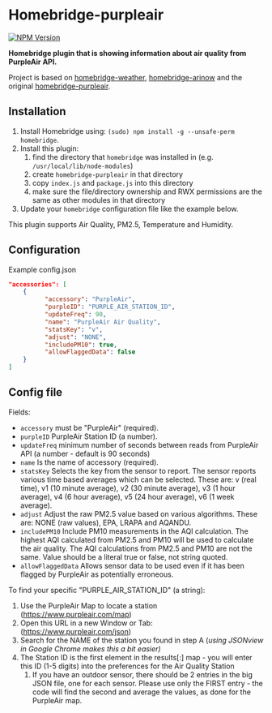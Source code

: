 # Homebridge-purpleair
[![NPM Version](https://img.shields.io/npm/v/homebridge-airly.svg)](https://www.npmjs.com/package/homebridge-airly)

**Homebridge plugin that is showing information about air quality from PurpleAir API.**

Project is based on [homebridge-weather](https://github.com/werthdavid/homebridge-weather), [homebridge-arinow](https://github.com/ToddGreenfield/homebridge-airnow) and the original [homebridge-purpleair](https://github.com/SANdood/homebridge-purpleair).

## Installation
1. Install Homebridge using: `(sudo) npm install -g --unsafe-perm homebridge`.
1. Install this plugin:
    1. find the directory that `homebridge` was installed in (e.g. `/usr/local/lib/node-modules`)
    2. create `homebridge-purpleair` in that directory
    3. copy `index.js` and `package.js` into this directory
    4. make sure the file/directory ownership and RWX permissions are the same as other modules in that directory
1. Update your `homebridge` configuration file like the example below.

This plugin supports Air Quality, PM2.5, Temperature and Humidity.

## Configuration
Example config.json

```json
"accessories": [
    {
          "accessory": "PurpleAir",
          "purpleID": "PURPLE_AIR_STATION_ID",
          "updateFreq": 90,
          "name": "PurpleAir Air Quality",
          "statsKey": "v",
          "adjust": "NONE",
          "includePM10": true,
          "allowFlaggedData": false
    }
]
```

## Config file
Fields:
- `accessory` must be "PurpleAir" (required).
- `purpleID` PurpleAir Station ID (a number).
- `updateFreq` minimum number of seconds between reads from PurpleAir API (a number - default is 90 seconds)
- `name` Is the name of accessory (required).
- `statsKey` Selects the key from the sensor to report. The sensor reports various time based averages which can be selected. These are: v (real time), v1 (10 minute average), v2 (30 minute average), v3 (1 hour average), v4 (6 hour average), v5 (24 hour average), v6 (1 week average).
- `adjust` Adjust the raw PM2.5 value based on various algorithms. These are: NONE (raw values), EPA, LRAPA and AQANDU.
- `includePM10` Include PM10 measurements in the AQI calculation. The highest AQI calculated from PM2.5 and PM10 will be used to calculate the air quality. The AQI calculations from PM2.5 and PM10 are not the same. Value should be a literal true or false, not string quoted.
- `allowFlaggedData` Allows sensor data to be used even if it has been flagged by PurpleAir as potentially erroneous.

To find your specific "PURPLE_AIR_STATION_ID" (a string):
1. Use the PurpleAir Map to locate a station (https://www.purpleair.com/map)
1. Open this URL in a new Window or Tab: (https://www.purpleair.com/json)
1. Search for the NAME of the station you found in step A (*using JSONview in Google Chrome makes this a bit easier)*
1. The Station ID is the first element in the results[:] map - you will enter this ID (1-5 digits) into the preferences for the Air Quality Station
    1. If you have an outdoor sensor, there should be 2 entries in the big JSON file, one for each sensor. Please use only the FIRST entry - the code will find the second and average the values, as done for the PurpleAir map.
